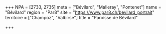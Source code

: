 +++
NPA = [2733, 2735]
meta = ["Bévilard", "Malleray", "Pontenet"]
name = "Bévilard"
region = "Par8"
site = "https://www.par8.ch/bevilard_portrait"
territoire = ["Champoz", "Valbirse"]
title = "Paroisse de Bévilard"

+++
